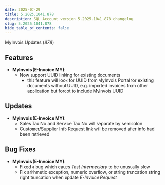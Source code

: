 ```yaml
---
date: 2025-07-29
title: 5.2025.1041.878
description: SQL Account version 5.2025.1041.878 changelog
slug: 5.2025.1041.878
hide_table_of_contents: false
---
```


MyInvois Updates (*878*)

<!-- truncate -->

## Features

- **MyInvois (E-Invoice MY)**:
  - Now support UUID linking for existing documents
    - this feature will look for UUID from MyInvois Portal for existing documents without UUID, e.g. imported invoices from other application but forgot to include MyInvois UUID

## Updates

- **MyInvois (E-Invoice MY)**:
  - Sales Tax No and Service Tax No will separate by semicolon
  - Customer/Supplier Info Request link will be removed after info had been retrieved

## Bug Fixes

- **MyInvois (E-Invoice MY)**:
  - Fixed a bug which caues *Test Intermediary* to be unusually slow
  - Fix arithmetic exception, numeric overflow, or string truncation string right truncation when update *E-Invoice Request*
